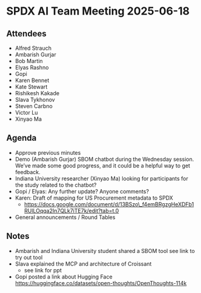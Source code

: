 # SPDX AI Team Meeting 2025-06-18

## Attendees

- Alfred Strauch
- Ambarish Gurjar
- Bob Martin
- Elyas Rashno
- Gopi
- Karen Bennet
- Kate Stewart
- Rishikesh Kakade
- Slava Tykhonov
- Steven Carbno
- Victor Lu
- Xinyao Ma

## Agenda

- Approve previous minutes
- Demo (Ambarish Gurjar) SBOM chatbot during the Wednesday session. We’ve made some good progress, and it could be a helpful way to get feedback.
- Indiana University researcher (Xinyao Ma) looking for participants for the study related to the chatbot?
- Gopi / Elyas: Any further update? Anyone comments?
- Karen: Draft of mapping for US Procurement metadata to SPDX
  - <https://docs.google.com/document/d/13BSzo\_f4emBRgzgHeXDFb1RUlLOqqa2In7QLk7iTE7k/edit?tab=t.0>
- General announcements / Round Tables

## Notes

- Ambarish and Indiana University student shared a SBOM tool see link to try out tool
- Slava explained the MCP and architecture of Croissant
  - see link for ppt
- Gopi posted a link about Hugging Face <https://huggingface.co/datasets/open-thoughts/OpenThoughts-114k>
